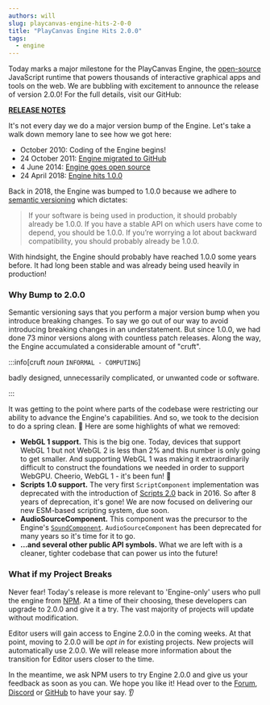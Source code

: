 ```yaml
---
authors: will
slug: playcanvas-engine-hits-2-0-0
title: "PlayCanvas Engine Hits 2.0.0"
tags:
  - engine
---
```


Today marks a major milestone for the PlayCanvas Engine, the [open-source](https://github.com/playcanvas/engine) JavaScript runtime that powers thousands of interactive graphical apps and tools on the web. We are bubbling with excitement to announce the release of version 2.0.0! For the full details, visit our GitHub:

[**RELEASE NOTES**](https://github.com/playcanvas/engine/releases/tag/v2.0.0)

It's not every day we do a major version bump of the Engine. Let's take a walk down memory lane to see how we got here:

* October 2010: Coding of the Engine begins!
* 24 October 2011: [Engine migrated to GitHub](https://github.com/playcanvas/engine/commit/e5bf014e738d5bfc92ece1d6c0f50ad71bf4dd90)
* 4 June 2014: [Engine goes open source](https://blog.playcanvas.com/playcanvas-goes-open-source/)
* 24 April 2018: [Engine hits 1.0.0](https://blog.playcanvas.com/playcanvas-engine-reaches-1-0-0/)

Back in 2018, the Engine was bumped to 1.0.0 because we adhere to [semantic versioning](https://semver.org/) which dictates:

> If your software is being used in production, it should probably already be 1.0.0. If you have a stable API on which users have come to depend, you should be 1.0.0. If you’re worrying a lot about backward compatibility, you should probably already be 1.0.0.

With hindsight, the Engine should probably have reached 1.0.0 some years before. It had long been stable and was already being used heavily in production!

### Why Bump to 2.0.0

Semantic versioning says that you perform a major version bump when you introduce breaking changes. To say we go out of our way to avoid introducing breaking changes in an understatement. But since 1.0.0, we had done 73 minor versions along with countless patch releases. Along the way, the Engine accumulated a considerable amount of "cruft".

:::info[cruft _noun_ `INFORMAL - COMPUTING`]

badly designed, unnecessarily complicated, or unwanted code or software.

:::

It was getting to the point where parts of the codebase were restricting our ability to advance the Engine's capabilities. And so, we took to the decision to do a spring clean. 🧹 Here are some highlights of what we removed:

* **WebGL 1 support.** This is the big one. Today, devices that support WebGL 1 but not WebGL 2 is less than 2% and this number is only going to get smaller. And supporting WebGL 1 was making it extraordinarily difficult to construct the foundations we needed in order to support WebGPU. Cheerio, WebGL 1 - it's been fun! 👋
* **Scripts 1.0 support.** The very first `ScriptComponent` implementation was deprecated with the introduction of [Scripts 2.0](https://blog.playcanvas.com/playcanvas-scripts-2-0/) back in 2016. So after 8 years of deprecation, it's gone! We are now focused on delivering our new ESM-based scripting system, due soon.
* **AudioSourceComponent.** This component was the precursor to the Engine's [`SoundComponent`](https://api.playcanvas.com/classes/Engine.SoundComponent.html). `AudioSourceComponent` has been deprecated for many years so it's time for it to go.
* **...and several other public API symbols.** What we are left with is a cleaner, tighter codebase that can power us into the future!

### What if my Project Breaks

Never fear! Today's release is more relevant to 'Engine-only' users who pull the engine from [NPM](https://www.npmjs.com/package/playcanvas). At a time of their choosing, these developers can upgrade to 2.0.0 and give it a try. The vast majority of projects will update without modification.

Editor users will gain access to Engine 2.0.0 in the coming weeks. At that point, moving to 2.0.0 will be _opt in_ for existing projects. New projects will automatically use 2.0.0. We will release more information about the transition for Editor users closer to the time.

In the meantime, we ask NPM users to try Engine 2.0.0 and give us your feedback as soon as you can. We hope you like it! Head over to the [Forum](https://forum.playcanvas.com/), [Discord](https://discord.gg/RSaMRzg) or [GitHub](https://github.com/playcanvas/engine) to have your say. :ear:
